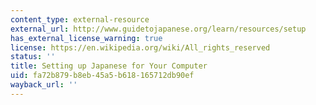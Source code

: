 ```yaml
---
content_type: external-resource
external_url: http://www.guidetojapanese.org/learn/resources/setup
has_external_license_warning: true
license: https://en.wikipedia.org/wiki/All_rights_reserved
status: ''
title: Setting up Japanese for Your Computer
uid: fa72b879-b8eb-45a5-b618-165712db90ef
wayback_url: ''
---
```

